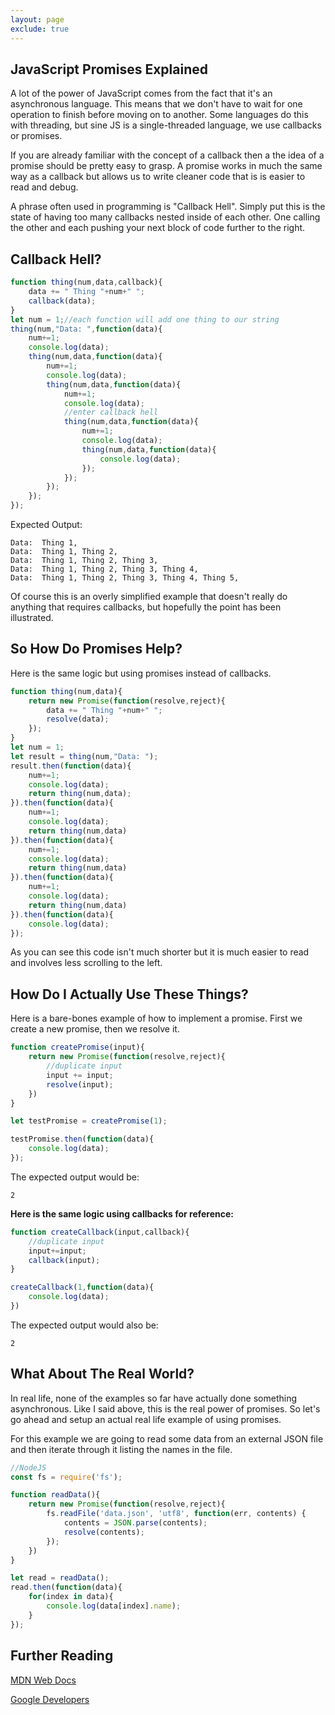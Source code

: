 ```yaml
---
layout: page
exclude: true
---
```

## JavaScript Promises Explained
A lot of the power of JavaScript comes from the fact that it's an asynchronous language. This means that we don't have to wait for one operation to finish before moving on to another. Some languages do this with threading, but sine JS is a single-threaded language, we use callbacks or promises. 

If you are already familiar with the concept of a callback then a the idea of a promise should be pretty easy to grasp. A promise works in much the same way as a callback but allows us to write cleaner code that is is easier to read and debug. 

A phrase often used in programming is "Callback Hell". Simply put this is the state of having too many callbacks nested inside of each other. One calling the other and each pushing your next block of code further to the right. 

## Callback Hell?

```javascript
function thing(num,data,callback){
    data += " Thing "+num+" ";
    callback(data);
}
let num = 1;//each function will add one thing to our string
thing(num,"Data: ",function(data){
    num+=1;
    console.log(data);
    thing(num,data,function(data){
        num+=1;
        console.log(data);
        thing(num,data,function(data){
            num+=1;
            console.log(data);
            //enter callback hell
            thing(num,data,function(data){
                num+=1;
                console.log(data);
                thing(num,data,function(data){
                    console.log(data);
                });
            });
        });
    });
});
```
Expected Output:
```
Data:  Thing 1,
Data:  Thing 1, Thing 2,
Data:  Thing 1, Thing 2, Thing 3,
Data:  Thing 1, Thing 2, Thing 3, Thing 4,
Data:  Thing 1, Thing 2, Thing 3, Thing 4, Thing 5,
```
Of course this is an overly simplified example that doesn't really do anything that requires callbacks, but hopefully the point has been illustrated. 


## So How Do Promises Help?
Here is the same logic but using promises instead of callbacks.
```javascript
function thing(num,data){
    return new Promise(function(resolve,reject){
        data += " Thing "+num+" ";
        resolve(data);
    });
}
let num = 1;
let result = thing(num,"Data: ");
result.then(function(data){
    num+=1;
    console.log(data);
    return thing(num,data);
}).then(function(data){
    num+=1;
    console.log(data);
    return thing(num,data)
}).then(function(data){
    num+=1;
    console.log(data);
    return thing(num,data)
}).then(function(data){
    num+=1;
    console.log(data);
    return thing(num,data)
}).then(function(data){
    console.log(data);
});
```
As you can see this code isn't much shorter but it is much easier to read and involves less scrolling to the left.

## How Do I Actually Use These Things?
Here is a bare-bones example of how to implement a promise. First we create a new promise, then we resolve it.
```javascript
function createPromise(input){
    return new Promise(function(resolve,reject){
        //duplicate input
        input += input;
        resolve(input);
    })
}

let testPromise = createPromise(1);

testPromise.then(function(data){
    console.log(data);
});

```
The expected output would be:
```
2
```
**Here is the same logic using callbacks for reference:**
```javascript
function createCallback(input,callback){
    //duplicate input
    input+=input;
    callback(input);
}

createCallback(1,function(data){
    console.log(data);
})
```
The expected output would also be:
```
2
```
## What About The Real World?
In real life, none of the examples so far have actually done something asynchronous. Like I said above, this is the real power of promises. So let's go ahead and setup an actual real life example of using promises. 

For this example we are going to read some data from an external JSON file and then iterate through it listing the names in the file.

```javascript
//NodeJS
const fs = require('fs');

function readData(){
    return new Promise(function(resolve,reject){
        fs.readFile('data.json', 'utf8', function(err, contents) {
            contents = JSON.parse(contents);
            resolve(contents);
        });
    })
}

let read = readData();
read.then(function(data){
    for(index in data){
        console.log(data[index].name);
    }
});
```

## Further Reading

[MDN Web Docs](https://developer.mozilla.org/en-US/docs/Web/JavaScript/Reference/Global_Objects/Promise)

[Google Developers](https://developers.google.com/web/fundamentals/primers/promises)